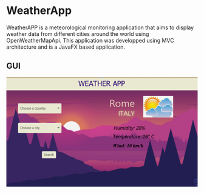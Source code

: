 # WeatherApp

WeatherAPP is a meteorological monitoring application that aims to display weather data from different cities around the world using OpenWeatherMapApi. 
This application was developped using MVC architecture and is a JavaFX based application.

## GUI

![](/src/main/resources/images/gui.png)
